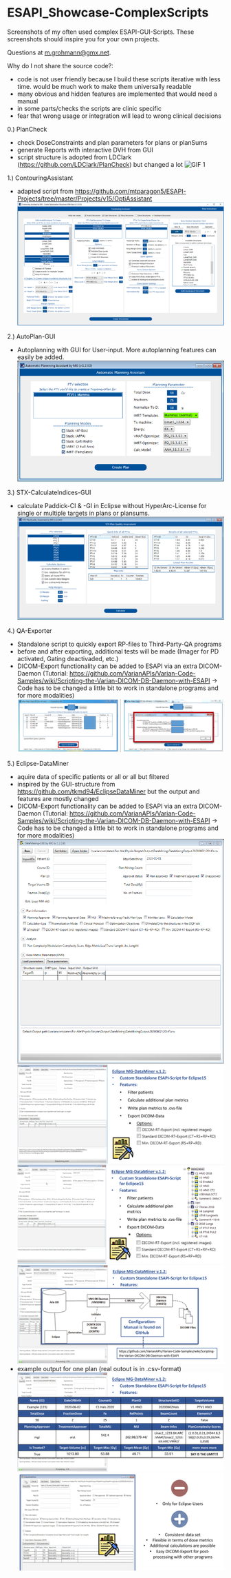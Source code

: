# ESAPI_Showcase-ComplexScripts

Screenshots of my often used complex ESAPI-GUI-Scripts. These screenshots should inspire you for your own projects.

Questions at	m.grohmann@gmx.net.

Why do I not share the source code?:
- code is not user friendly because I build these scripts iterative with less time. would be much work to make them universally readable
- many obvious and hidden features are implemented that would need a manual
- in some parts/checks the scripts are clinic specific
- fear that wrong usage or integration will lead to wrong clinical decisions

0.) PlanCheck
- check DoseConstraints and plan parameters for plans or planSums
- generate Reports with interactive DVH from GUI
- script structure is adopted from LDClark (https://github.com/LDClark/PlanCheck) but changed a lot 
![GIF 1](https://github.com/Kiragroh/ESAPI_Showcase_ComplexScripts/blob/master/PlanCheckWithDVH.gif)

1.) ContouringAssistant
- adapted script from https://github.com/mtparagon5/ESAPI-Projects/tree/master/Projects/v15/OptiAssistant
![Test Image 1](https://github.com/Kiragroh/ESAPI_Showcase_ComplexScripts/blob/master/AutoContouring_newFeature_boolean.png)

2.) AutoPlan-GUI
- Autoplanning with GUI for User-input. More autoplanning features can easily be added.
![Test Image 2](https://github.com/Kiragroh/ESAPI_Showcase_ComplexScripts/blob/master/AutoPlan-GUI.PNG)

3.) STX-CalculateIndices-GUI
- calculate Paddick-CI & -GI in Eclipse without HyperArc-License for single or multiple targets in plans or plansums.
![Test Image 3](https://github.com/Kiragroh/ESAPI_Showcase_ComplexScripts/blob/master/STX-Check-GUI.PNG)

4.) QA-Exporter
- Standalone script to quickly export RP-files to Third-Party-QA programs
- before and after exporting, additional tests will be made (Imager for PD activated, Gating deactivaded, etc.)
- DICOM-Export functionality can be added to ESAPI via an extra DICOM-Daemon (Tutorial: https://github.com/VarianAPIs/Varian-Code-Samples/wiki/Scripting-the-Varian-DICOM-DB-Daemon-with-ESAPI -> Code has to be changed a little bit to work in standalone programs and for more modalities)
![Test Image 8](https://github.com/Kiragroh/ESAPI_Showcase_ComplexScripts/blob/master/QA-Exporter.png)

5.) Eclipse-DataMiner
- aquire data of specific patients or all or all but filtered
- inspired by the GUI-structure from https://github.com/tkmd94/EclipseDataMiner but the output and features are mostly changed
- DICOM-Export functionality can be added to ESAPI via an extra DICOM-Daemon (Tutorial: https://github.com/VarianAPIs/Varian-Code-Samples/wiki/Scripting-the-Varian-DICOM-DB-Daemon-with-ESAPI -> Code has to be changed a little bit to work in standalone programs and for more modalities)
![Test Image 9](https://github.com/Kiragroh/ESAPI_Showcase_ComplexScripts/blob/master/EclipseDataMiner6.PNG)
![Test Image 4](https://github.com/Kiragroh/ESAPI_Showcase_ComplexScripts/blob/master/EclipseDataMiner.png)
![Test Image 5](https://github.com/Kiragroh/ESAPI_Showcase_ComplexScripts/blob/master/EclipseDataMiner2.png)
![Test Image 6](https://github.com/Kiragroh/ESAPI_Showcase_ComplexScripts/blob/master/EclipseDataMiner3.png)
- example output for one plan (real outout is in .csv-format)
![Test Image 7](https://github.com/Kiragroh/ESAPI_Showcase_ComplexScripts/blob/master/EclipseDataMiner4.png)
![Test Image 8](https://github.com/Kiragroh/ESAPI_Showcase_ComplexScripts/blob/master/EclipseDataMiner5.png)


